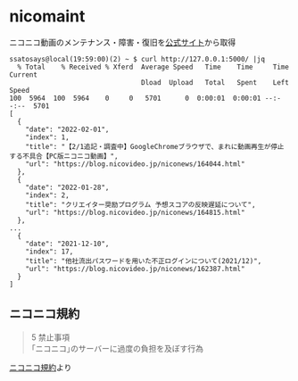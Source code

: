 # nicomaint
ニコニコ動画のメンテナンス・障害・復旧を[公式サイト](https://blog.nicovideo.jp/niconews/category/ge_maintenance/)から取得

```
ssatosays@local(19:59:00)(2) ~ $ curl http://127.0.0.1:5000/ |jq
  % Total    % Received % Xferd  Average Speed   Time    Time     Time  Current
                                 Dload  Upload   Total   Spent    Left  Speed
100  5964  100  5964    0     0   5701      0  0:00:01  0:00:01 --:--:--  5701
[
  {
    "date": "2022-02-01",
    "index": 1,
    "title": "【2/1追記・調査中】GoogleChromeブラウザで、まれに動画再生が停止する不具合【PC版ニコニコ動画】",
    "url": "https://blog.nicovideo.jp/niconews/164044.html"
  },
  {
    "date": "2022-01-28",
    "index": 2,
    "title": "クリエイター奨励プログラム 予想スコアの反映遅延について",
    "url": "https://blog.nicovideo.jp/niconews/164815.html"
  },
...
  {
    "date": "2021-12-10",
    "index": 17,
    "title": "他社流出パスワードを用いた不正ログインについて(2021/12)",
    "url": "https://blog.nicovideo.jp/niconews/162387.html"
  }
]
```

## ニコニコ規約
> 5 禁止事項  
> ｢ニコニコ｣のサーバーに過度の負担を及ぼす行為

[ニコニコ規約](https://account.nicovideo.jp/rules/account)より
